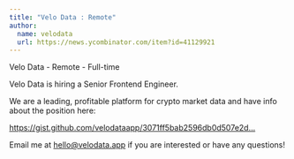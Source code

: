 ```yaml
---
title: "Velo Data : Remote"
author:
  name: velodata
  url: https://news.ycombinator.com/item?id=41129921
---
```

Velo Data - Remote - Full-time

Velo Data is hiring a Senior Frontend Engineer.

We are a leading, profitable platform for crypto market data and have info about the position here:

<a href="https:&#x2F;&#x2F;gist.github.com&#x2F;velodataapp&#x2F;3071ff5bab2596db0d507e2d18cba872" rel="nofollow">https:&#x2F;&#x2F;gist.github.com&#x2F;velodataapp&#x2F;3071ff5bab2596db0d507e2d...</a>

Email me at hello@velodata.app if you are interested or have any questions!
